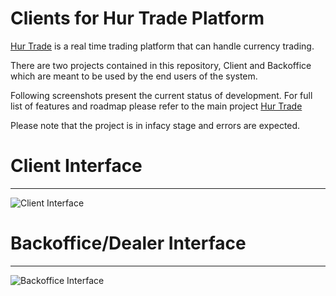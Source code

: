 # Clients for Hur Trade Platform

[Hur Trade](https://github.com/faisalthaheem/hurtrade) is a real time trading platform that can handle currency trading.

There are two projects contained in this repository, Client and Backoffice which are meant to be used by the end users of the system.

Following screenshots present the current status of development. For full list of features and roadmap please refer to the main project [Hur Trade](https://github.com/faisalthaheem/hurtrade)

Please note that the project is in infacy stage and errors are expected.

# Client Interface
---
![Client Interface](http://i.imgur.com/AdXj8wn.png)

# Backoffice/Dealer Interface
---
![Backoffice Interface](http://i.imgur.com/HX3LTCO.png)
